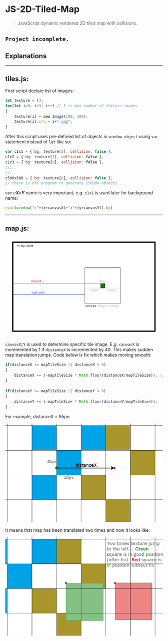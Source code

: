 # JS-2D-Tiled-Map
>JavaScript dynamic rendered 2D tiled map with collisions.
## `Project incomplete.`

## Explanations
___
## tiles.js:
First script declare list of images:
```javascript
let texture = [];
for(let i=0; i<3; i++) // 3 is max number of texture images
{
	texture[i] = new Image(100, 100);
	texture[i].src = i+".jpg";
}
```

After this script uses pre-defined list of objects in `window object` using `var` statement instead of `let` like so:
```javascript
var c1x1 = { bg: texture[2], collision: false },
c1x2 = { bg: texture[1], collision: false },
c1x3 = { bg: texture[0], collision: false },
//...
//...
c500x500 = { bg: texture[0], collision: false };
// there is ofc program to generate 250000 objects...
```
`var` *c**X**x**Y*** name is very important, e.g. `c1x1` is used later for background name:
```javascript
eval(window["c"+(x+canvasX)+"x"+(y+canvasY)].bg)
```

___
## map.js:
![map logic](https://raw.githubusercontent.com/rafalswierczek/JS-2D-Tiled-Map/master/map.png)

`canvasX|Y` is used to determine specific tile image.
E.g. `canvasX` is incremented by 1 if `distanceX` is incremented by 40.
This makes sudden map translation jumps. Code below is fix which makes moving smooth:

```javascript
if(distanceX >= mapTileSize || distanceX < 0)
{
	distanceX += (-mapTileSize * Math.floor(distanceX/mapTileSize)); // translation distanceX to left or right by 40 or 80 or 120...
}

if(distanceY >= mapTileSize || distanceY < 0)
{
	distanceY += (-mapTileSize * Math.floor(distanceY/mapTileSize));
}
```

For example, distanceX = 95px:

![map translate per 40px](https://raw.githubusercontent.com/rafalswierczek/JS-2D-Tiled-Map/master/trans.png)

It means that map has been translated two times and now it looks like:

![map translate per 40px with fix](https://raw.githubusercontent.com/rafalswierczek/JS-2D-Tiled-Map/master/trans2.png)


